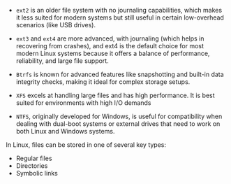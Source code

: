 - `ext2` is an older file system with no journaling capabilities, which makes it less suited for modern systems but still useful in certain low-overhead scenarios (like USB drives).

- `ext3` and `ext4` are more advanced, with journaling (which helps in recovering from crashes), and ext4 is the default choice for most modern Linux systems because it offers a balance of performance, reliability, and large file support.

- `Btrfs` is known for advanced features like snapshotting and built-in data integrity checks, making it ideal for complex storage setups.

- `XFS` excels at handling large files and has high performance. It is best suited for environments with high I/O demands

- `NTFS`, originally developed for Windows, is useful for compatibility when dealing with dual-boot systems or external drives that need to work on both Linux and Windows systems.




In Linux, files can be stored in one of several key types:

- Regular files
- Directories
- Symbolic links